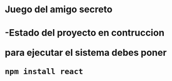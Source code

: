 <h1> Juego del amigo secreto<h1>

-Estado del proyecto en contruccion

para ejecutar el sistema debes poner

````npm install react````
